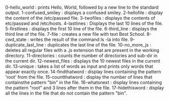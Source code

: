 0-hello_world : prints Hello, World, followed by a new line to the standard output.
1-confused_smiley : displays a confused smiley.
2-hellofile : display the content of the /etc/passwd file.
3-twofiles : displays the contents of etc/passwd and /etc/hosts.
4-lastlines : Displays the last 10 lines of the file.
5-firstlines : displays the first 10 line of the file.
6-third_line : displays the third line of the file.
7-file : creates a new file with text Best School.
8-cwd_state : writes the result of the command ls -la into file.
9-duplicate_last_line : duplicates the last line of the file.
10-no_more_js : deletes all regular files with a .js extension that are present in the working directory.
11-directories : counts the number of directories and sub-dir in the current dir.
12-newest_files : displays the 10 newest files in the current dir.
13-unique : takes a list of words as input and prints only words that appear exactly once.
14-findthatword : display lines containing the pattern 'root' from the file.
15-countthatword : display the number of lines that containsthe pattern "bin" in the file.
16-whatsnext : display lines containing the pattern "root" and 3 lines after them in the file.
17-hidethisword : display all the lines in the file that do not contain the pattern "bin".
